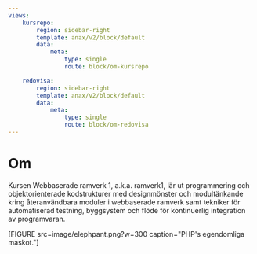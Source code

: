 ```yaml
---
views:
    kursrepo:
        region: sidebar-right
        template: anax/v2/block/default
        data:
            meta:
                type: single
                route: block/om-kursrepo

    redovisa:
        region: sidebar-right
        template: anax/v2/block/default
        data:
            meta:
                type: single
                route: block/om-redovisa
---
```

Om
=========================

Kursen Webbaserade ramverk 1, a.k.a. ramverk1, lär ut programmering
och objektorienterade kodstrukturer med designmönster och modultänkande
kring återanvändbara moduler i webbaserade ramverk samt tekniker för
automatiserad testning, byggsystem och flöde för kontinuerlig integration
av programvaran.

[FIGURE src=image/elephpant.png?w=300 caption="PHP's egendomliga maskot."]
